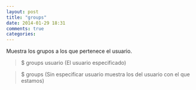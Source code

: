 ```yaml
---
layout: post
title: "groups"
date: 2014-01-29 18:31
comments: true
categories: 
---
```

Muestra los grupos a los que pertenece el usuario.

>$ groups usuario  (El usuario especificado) 

>$ groups  (Sin especificar usuario muestra los del usuario con el que estamos)

